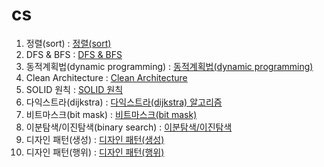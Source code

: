 # cs

1. 정렬(sort) : <a href="https://github.com/kimTH65/cs/blob/main/%EC%A0%95%EB%A0%AC.md">정렬(sort)</a> 
2. DFS & BFS : <a href="https://github.com/kimTH65/cs/blob/main/DFS%20%26%20BFS.md">DFS & BFS</a> 
3. 동적계획법(dynamic programming) : <a href="https://github.com/kimTH65/cs/blob/main/%EB%8F%99%EC%A0%81%20%EA%B3%84%ED%9A%8D%EB%B2%95.md">동적계획법(dynamic programming)</a>
4. Clean Architecture : <a href="https://github.com/kimTH65/cs/blob/main/clean%20architecture.md">Clean Architecture</a>
5. SOLID 원칙 : <a href="https://github.com/kimTH65/cs/blob/main/SOLID%20%EC%9B%90%EC%B9%99.md">SOLID 원칙</a> 
6. 다익스트라(dijkstra) : <a href="https://github.com/kimTH65/cs/blob/main/%EB%8B%A4%EC%9D%B5%EC%8A%A4%ED%8A%B8%EB%9D%BC.md">다익스트라(dijkstra) 알고리즘</a> 
7. 비트마스크(bit mask) : <a href="https://github.com/kimTH65/cs/blob/main/%EB%B9%84%ED%8A%B8%EB%A7%88%EC%8A%A4%ED%81%AC.md">비트마스크(bit mask)</a> 
8. 이분탐색/이진탐색(binary search) : <a href="https://github.com/kimTH65/cs/blob/main/%EC%9D%B4%EB%B6%84%20%ED%83%90%EC%83%89.md">이분탐색/이진탐색</a> 
9. 디자인 패턴(생성) : <a href="https://github.com/kimTH65/cs/blob/main/%EB%94%94%EC%9E%90%EC%9D%B8%20%ED%8C%A8%ED%84%B4.md">디자인 패턴(생성)</a>
10. 디자인 패턴(행위) : <a href="https://github.com/kimTH65/cs/blob/main/%EB%94%94%EC%9E%90%EC%9D%B8%20%ED%8C%A8%ED%84%B4.md">디자인 패턴(행위)</a>
